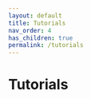 ```yaml
---
layout: default
title: Tutorials
nav_order: 4
has_children: true
permalink: /tutorials
---
```


# Tutorials
